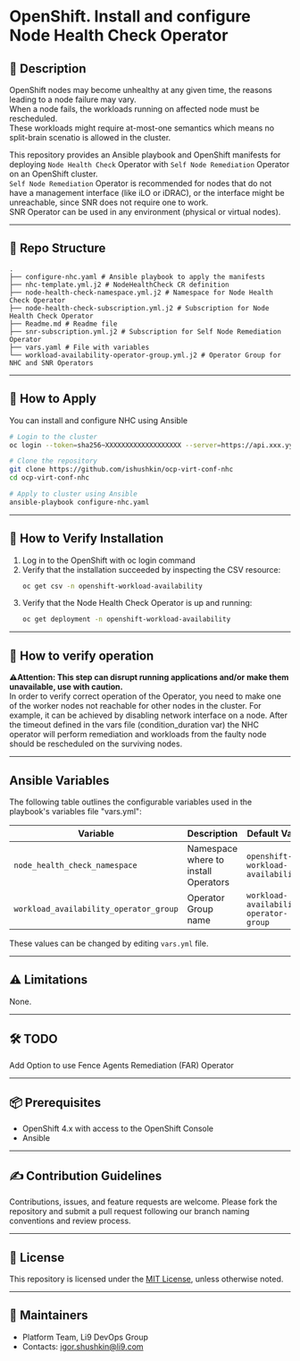 # OpenShift. Install and configure Node Health Check Operator

## 📖 Description

OpenShift nodes may become unhealthy at any given time, the reasons leading to a node failure may vary.  
When a node fails, the workloads running on affected node must be rescheduled.  
These workloads might require at-most-one semantics which means no split-brain scenatio is allowed in the cluster.  
  
This repository provides an Ansible playbook and OpenShift manifests for deploying `Node Health Check` Operator with `Self Node Remediation` Operator on an OpenShift cluster.  
`Self Node Remediation` Operator is recommended for nodes that do not have a management interface (like iLO or iDRAC), or the interface might be unreachable, since SNR does not require one to work.  
SNR Operator can be used in any environment (physical or virtual nodes).  

---

## 📁 Repo Structure

```
.
├── configure-nhc.yaml # Ansible playbook to apply the manifests
├── nhc-template.yml.j2 # NodeHealthCheck CR definition
├── node-health-check-namespace.yml.j2 # Namespace for Node Health Check Operator
├── node-health-check-subscription.yml.j2 # Subscription for Node Health Check Operator
├── Readme.md # Readme file
├── snr-subscription.yml.j2 # Subscription for Self Node Remediation Operator
├── vars.yaml # File with variables
└── workload-availability-operator-group.yml.j2 # Operator Group for NHC and SNR Operators
```

---

## 🚀 How to Apply

You can install and configure NHC using Ansible

```bash
# Login to the cluster
oc login --token=sha256~XXXXXXXXXXXXXXXXXXX --server=https://api.xxx.yyy.zzz.com:6443

# Clone the repository
git clone https://github.com/ishushkin/ocp-virt-conf-nhc
cd ocp-virt-conf-nhc

# Apply to cluster using Ansible
ansible-playbook configure-nhc.yaml
```
---

## 👀 How to Verify Installation

1. Log in to the OpenShift with oc login command
2. Verify that the installation succeeded by inspecting the CSV resource:
   ```bash
   oc get csv -n openshift-workload-availability
   ```
3. Verify that the Node Health Check Operator is up and running:
   ```bash
   oc get deployment -n openshift-workload-availability
   ```

---

## 👀 How to verify operation

⚠️**Attention: This step can disrupt running applications and/or make them unavailable, use with caution.**  
In order to verify correct operation of the Operator, you need to make one of the worker nodes not reachable for other nodes in the cluster.
For example, it can be achieved by disabling network interface on a node.
After the timeout defined in the vars file (condition_duration var) the NHC operator will perform remediation and workloads from the faulty node should be rescheduled on the surviving nodes.

---

## Ansible Variables

The following table outlines the configurable variables used in the playbook's variables file "vars.yml":

| Variable         | Description                                 | Default Value       |
|------------------|---------------------------------------------|---------------------|
| `node_health_check_namespace`  | Namespace where to install Operators              | `openshift-workload-availability`         |
| `workload_availability_operator_group`          | Operator Group name                    | `workload-availability-operator-group`         |

These values can be changed by editing `vars.yml` file.

---

## ⚠️ Limitations

None.

---

## 🛠️ TODO

Add Option to use Fence Agents Remediation (FAR) Operator

---

## 📦 Prerequisites

- OpenShift 4.x with access to the OpenShift Console
- Ansible

---

## ✍️ Contribution Guidelines

Contributions, issues, and feature requests are welcome. Please fork the repository and submit a pull request following our branch naming conventions and review process.

---

## 📄 License

This repository is licensed under the [MIT License](LICENSE), unless otherwise noted.

---

## 👥 Maintainers

- Platform Team, Li9 DevOps Group
- Contacts: igor.shushkin@li9.com
